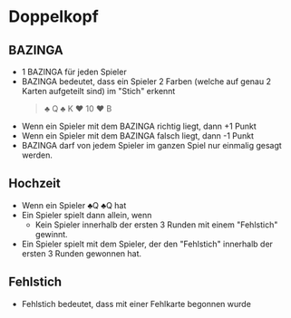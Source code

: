 # Doppelkopf  

## BAZINGA 
- 1 BAZINGA für jeden Spieler
- BAZINGA bedeutet, dass ein Spieler 2 Farben (welche auf genau 2 Karten aufgeteilt sind) im "Stich" erkennt 
  > &#9827;  Q &#9827; K  &#9829; 10 &#9829; B 
- Wenn ein Spieler mit dem BAZINGA richtig liegt, dann +1 Punkt
- Wenn ein Spieler mit dem BAZINGA falsch liegt, dann -1 Punkt
- BAZINGA darf von jedem Spieler im ganzen Spiel nur einmalig gesagt werden.

## Hochzeit 
- Wenn ein Spieler &#9827;Q &#9827;Q hat
- Ein Spieler spielt dann allein, wenn
  - Kein Spieler innerhalb der ersten 3 Runden mit einem "Fehlstich" gewinnt. 
- Ein Spieler spielt mit dem Spieler, der den "Fehlstich" innerhalb der ersten 3 Runden gewonnen hat. 

## Fehlstich 
- Fehlstich bedeutet, dass mit einer Fehlkarte begonnen wurde


